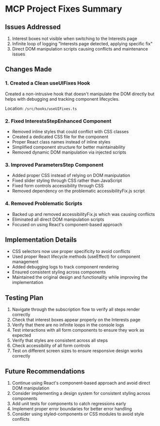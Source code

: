 # MCP Project Fixes Summary

## Issues Addressed
1. Interest boxes not visible when switching to the Interests page
2. Infinite loop of logging "Interests page detected, applying specific fix"
3. Direct DOM manipulation scripts causing conflicts and maintenance issues

## Changes Made

### 1. Created a Clean useUIFixes Hook
Created a non-intrusive hook that doesn't manipulate the DOM directly but helps with debugging and tracking component lifecycles.

Location: `/src/hooks/useUIFixes.ts`

### 2. Fixed InterestsStepEnhanced Component
- Removed inline styles that could conflict with CSS classes
- Created a dedicated CSS file for the component
- Proper React class names instead of inline styles
- Simplified component structure for better maintainability
- Removed dynamic DOM manipulation via injected scripts

### 3. Improved ParametersStep Component
- Added proper CSS instead of relying on DOM manipulation
- Fixed slider styling through CSS rather than JavaScript
- Fixed form controls accessibility through CSS
- Removed dependency on the problematic accessibilityFix.js script

### 4. Removed Problematic Scripts
- Backed up and removed accessibilityFix.js which was causing conflicts
- Eliminated all direct DOM manipulation scripts
- Focused on using React's component-based approach

## Implementation Details
- CSS selectors now use proper specificity to avoid conflicts
- Used proper React lifecycle methods (useEffect) for component management
- Added debugging logs to track component rendering
- Ensured consistent styling across components
- Maintained the original design and functionality while improving the implementation

## Testing Plan
1. Navigate through the subscription flow to verify all steps render correctly
2. Check that interest boxes appear properly on the Interests page
3. Verify that there are no infinite loops in the console logs
4. Test interactions with all form components to ensure they work as expected
5. Verify that styles are consistent across all steps
6. Check accessibility of all form controls
7. Test on different screen sizes to ensure responsive design works correctly

## Future Recommendations
1. Continue using React's component-based approach and avoid direct DOM manipulation
2. Consider implementing a design system for consistent styling across components
3. Add unit tests for components to catch regressions early
4. Implement proper error boundaries for better error handling
5. Consider using styled-components or CSS modules to avoid style conflicts
